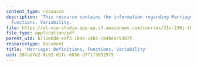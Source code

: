 ```yaml
---
content_type: resource
description: 'This resource contains the information regarding Marriage: Definitions,
  Functions, Variability.'
file: https://ol-ocw-studio-app-qa.s3.amazonaws.com/courses/21a-230j-the-contemporary-american-family-spring-2004/28fad7e28c92d1fc6836d7f1f38529f5_MIT21A_230JS04_marriagedefi.pdf
file_type: application/pdf
parent_uid: b711ebdd-eaf3-1b9e-14b5-cb4be9c9307f
resourcetype: Document
title: 'Marriage: Definitions, Functions, Variability'
uid: 28fad7e2-8c92-d1fc-6836-d7f1f38529f5
---
```

